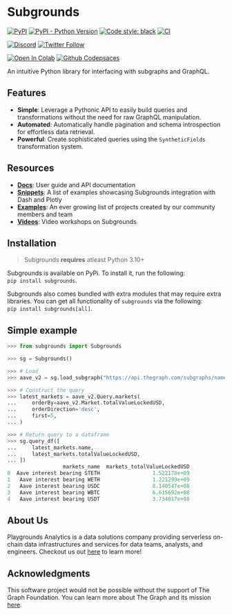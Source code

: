 # Subgrounds
<!-- [![GitHub Actions](https://github.com/0xPlaygrounds/subgrounds/workflows/CI/badge.svg)](https://github.com/0xPlaygrounds/subgrounds/actions) -->
[![PyPI](https://img.shields.io/pypi/v/subgrounds.svg)](https://pypi.org/project/subgrounds/)
[![PyPI - Python Version](https://img.shields.io/pypi/pyversions/subgrounds.svg)](https://pypi.org/project/subgrounds/)
[![Code style: black](https://img.shields.io/badge/code%20style-black-000000.svg)](https://github.com/ambv/black)
[![CI](https://github.com/0xPlaygrounds/subgrounds/actions/workflows/main.yml/badge.svg)](https://github.com/0xPlaygrounds/subgrounds/actions/workflows/main.yml)
<br>

[![Discord](https://img.shields.io/discord/896944341598208070?color=7289DA&label=discord&logo=discord&logoColor=fff)](https://discord.gg/gMSSh5bjvk)
[![Twitter Follow](https://img.shields.io/badge/Playgrounds-Analytics-31fa1f2Playgrounds0x?color=%231fa1f2&logo=Twitter&logoColor=1fa1f2&style=flat)](https://twitter.com/Playgrounds0x)

[![Open In Colab](https://colab.research.google.com/assets/colab-badge.svg)](https://colab.research.google.com/github/0xPlaygrounds/subgrounds/blob/main/examples/notebook.ipynb)
[![Github Codepsaces](https://img.shields.io/badge/Github-Codespaces-24292f.svg?logo=Github)](https://codespaces.new/0xPlaygrounds/subgrounds-template?quickstart=1)

<!-- start elevator-pitch -->
An intuitive Python library for interfacing with subgraphs and GraphQL.

## Features
- **Simple**: Leverage a Pythonic API to easily build queries and transformations without the need for raw GraphQL manipulation.
- **Automated**: Automatically handle pagination and schema introspection for effortless data retrieval.
- **Powerful**: Create sophisticated queries using the `SyntheticFields` transformation system.
<!-- end elevator-pitch -->

## Resources
- [**Docs**](http://docs.playgrounds.network/): User guide and API documentation
- [**Snippets**](https://github.com/0xPlaygrounds/subgrounds/tree/main/examples): A list of examples showcasing Subgrounds integration with Dash and Plotly
- [**Examples**](http://docs.playgrounds.network/subgrounds/examples/): An ever growing list of projects created by our community members and team
- [**Videos**](https://docs.playgrounds.network/subgrounds/videos/): Video workshops on Subgrounds

## Installation
> Subgrounds **requires** atleast Python 3.10+

Subgrounds is available on PyPi. To install it, run the following:<br>
`pip install subgrounds`.

Subgrounds also comes bundled with extra modules that may require extra libraries. You can get all functionality of `subgrounds` via the following:<br>
`pip install subgrounds[all]`.

## Simple example
<!-- start simple-example -->
```python
>>> from subgrounds import Subgrounds

>>> sg = Subgrounds()

>>> # Load
>>> aave_v2 = sg.load_subgraph("https://api.thegraph.com/subgraphs/name/messari/aave-v2-ethereum")

>>> # Construct the query
>>> latest_markets = aave_v2.Query.markets(
...     orderBy=aave_v2.Market.totalValueLockedUSD,
...     orderDirection='desc',
...     first=5,
... )

>>> # Return query to a dataframe
>>> sg.query_df([
...     latest_markets.name,
...     latest_markets.totalValueLockedUSD,
... ])
                  markets_name  markets_totalValueLockedUSD
0  Aave interest bearing STETH                 1.522178e+09
1   Aave interest bearing WETH                 1.221299e+09
2   Aave interest bearing USDC                 8.140547e+08
3   Aave interest bearing WBTC                 6.615692e+08
4   Aave interest bearing USDT                 3.734017e+08
```
<!-- end simple-example -->


## About Us
Playgrounds Analytics is a data solutions company providing serverless on-chain data infrastructures and services for data teams, analysts, and engineers. Checkout us out [here](https://playgrounds.network/) to learn more!


## Acknowledgments
This software project would not be possible without the support of The Graph Foundation. You can learn more about The Graph and its mission [here](https://thegraph.com/).
